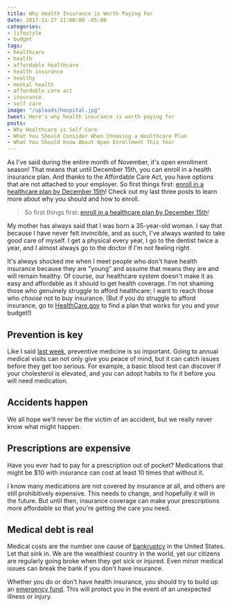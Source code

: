 ```yaml
---
title: Why Health Insurance is Worth Paying For
date: 2017-11-27 11:00:00 -05:00
categories:
- lifestyle
- budget
tags:
- healthcare
- health
- affordable healthcare
- health insurance
- healthy
- mental health
- affordable care act
- insurance
- self care
image: "/uploads/hospital.jpg"
tweet: Here's why health insurance is worth paying for
posts:
- Why Healthcare is Self Care
- What You Should Consider When Choosing a Healthcare Plan
- What You Should Know About Open Enrollment This Year
---
```


As I've said during the entire month of November, it's open enrollment season! That means that until December 15th, you can enroll in a health insurance plan. And thanks to the Affordable Care Act, you have options that are not attached to your employer. So first things first: [enroll in a healthcare plan by December 15th](http://healthcare.gov)! Check out my last three posts to learn more about why you should and how to enroll.

> So first things first: [enroll in a healthcare plan by December 15th](http://healthcare.gov)!

My mother has always said that I was born a 35-year-old woman. I say that because I have never felt invincible, and as such, I've always wanted to take good care of myself. I get a physical every year, I go to the dentist twice a year, and I almost always go to the doctor if I'm not feeling right.

It's always shocked me when I meet people who don't have health insurance because they are "young" and assume that means they are and will remain healthy. Of course, our healthcare system doesn't make it as easy and affordable as it should to get health coverage. I'm not shaming those who genuinely struggle to afford healthcare; I want to reach those who *choose* not to buy insurance. (But if you do struggle to afford insurance, go to [HealthCare.gov](http://www.healthcare.gov) to find a plan that works for you and your budget!)

## Prevention is key

Like I said [last week](https://www.maggiegermano.com/blog/why-healthcare-is-self-care/), preventive medicine is so important. Going to annual medical visits can not only give you peace of mind, but it can catch issues before they get too serious. For example, a basic blood test can discover if your cholesterol is elevated, and you can adopt habits to fix it before you will need medication. 

## Accidents happen

We all hope we'll never be the victim of an accident, but we really never know what might happen. 

## Prescriptions are expensive

Have you ever had to pay for a prescription out of pocket? Medications that might be $10 with insurance can cost at least 10 times that without it. 

I know many medications are not covered by insurance at all, and others are still prohibitively expensive. This needs to change, and hopefully it will in the future. But until then, insurance coverage can make your prescriptions more affordable so that you're getting the care you need.

## Medical debt is real

Medical costs are the number one cause of [bankruptcy](https://www.cnbc.com/id/100840148) in the United States. Let that sink in. We are the wealthiest country in the world, yet our citizens are regularly going broke when they get sick or injured. Even minor medical issues can break the bank if you don't have insurance. 

Whether you do or don't have health insurance, you should try to build up an [emergency fund](https://www.maggiegermano.com/blog/you-need-an-emergency-fund). This will protect you in the event of an unexpected illness or injury.